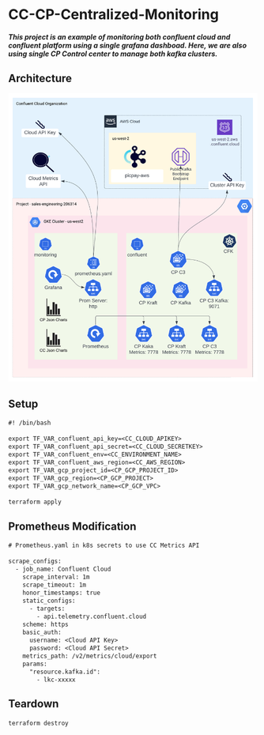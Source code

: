 # CC-CP-Centralized-Monitoring

##### This project is an example of monitoring both confluent cloud and confluent platform using a single grafana dashboad. Here, we are also using single CP Control center to manage both kafka clusters. 

## Architecture 

![alt text](example/architecture.png)

## Setup
```console
#! /bin/bash

export TF_VAR_confluent_api_key=<CC_CLOUD_APIKEY>
export TF_VAR_confluent_api_secret=<CC_CLOUD_SECRETKEY>
export TF_VAR_confluent_env=<CC_ENVIRONMENT_NAME> 
export TF_VAR_confluent_aws_region=<CC_AWS_REGION>
export TF_VAR_gcp_project_id=<CP_GCP_PROJECT_ID> 
export TF_VAR_gcp_region=<CP_GCP_PROJECT>
export TF_VAR_gcp_network_name=<CP_GCP_VPC> 

terraform apply 
```

## Prometheus Modification
```console
# Prometheus.yaml in k8s secrets to use CC Metrics API

scrape_configs:
  - job_name: Confluent Cloud
    scrape_interval: 1m
    scrape_timeout: 1m
    honor_timestamps: true
    static_configs:
      - targets:
        - api.telemetry.confluent.cloud
    scheme: https
    basic_auth:
      username: <Cloud API Key>
      password: <Cloud API Secret>
    metrics_path: /v2/metrics/cloud/export
    params:
      "resource.kafka.id":
        - lkc-xxxxx
```

## Teardown
```console
terraform destroy
```